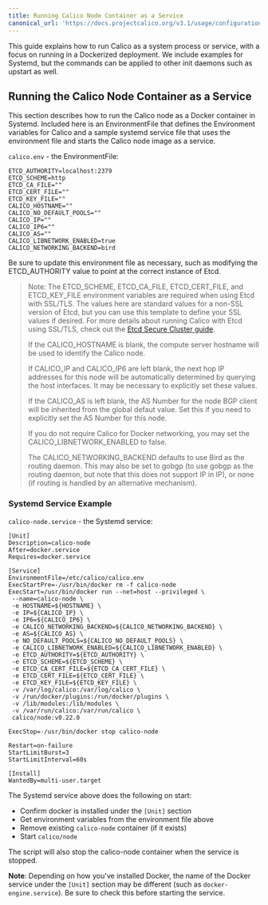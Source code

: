 ```yaml
---
title: Running Calico Node Container as a Service
canonical_url: 'https://docs.projectcalico.org/v3.1/usage/configuration/as-service'
---
```


This guide explains how to run Calico as a system process or service,
with a focus on running in a Dockerized deployment. We include
examples for Systemd, but the commands can be applied to other init
daemons such as upstart as well.

## Running the Calico Node Container as a Service
This section describes how to run the Calico node as a Docker container
in Systemd.  Included here is an EnvironmentFile that defines the Environment
variables for Calico and a sample systemd service file that uses the
environment file and starts the Calico node image as a service.

`calico.env` - the EnvironmentFile:

```shell
ETCD_AUTHORITY=localhost:2379
ETCD_SCHEME=http
ETCD_CA_FILE=""
ETCD_CERT_FILE=""
ETCD_KEY_FILE=""
CALICO_HOSTNAME=""
CALICO_NO_DEFAULT_POOLS=""
CALICO_IP=""
CALICO_IP6=""
CALICO_AS=""
CALICO_LIBNETWORK_ENABLED=true
CALICO_NETWORKING_BACKEND=bird
```

Be sure to update this environment file as necessary, such as modifying the
ETCD_AUTHORITY value to point at the correct instance of Etcd.

> Note: The ETCD_SCHEME, ETCD_CA_FILE, ETCD_CERT_FILE, and ETCD_KEY_FILE
> environment variables are required when using Etcd with SSL/TLS.  The values
> here are standard values for a non-SSL version of Etcd, but you can use this
> template to define your SSL values if desired.  For more details about running
> Calico with Etcd using SSL/TLS, check out the
> [Etcd Secure Cluster guide]({{site.baseurl}}/{{page.version}}/reference/advanced/etcd-secure).
>
> If the CALICO_HOSTNAME is blank, the compute server hostname will be used
> to identify the Calico node.
>
> If CALICO_IP and CALICO_IP6 are left blank, the next hop IP addresses for
> this node will be automatically determined by querying the host interfaces.
> It may be necessary to explicitly set these values.
>
> If the CALICO_AS is left blank, the AS Number for the node BGP client will be
> inherited from the global defaut value.  Set this if you need to explicitly
> set the AS Number for this node.
>
> If you do not require Calico for Docker networking, you may set the
> CALICO_LIBNETWORK_ENABLED to false.
>
> The CALICO_NETWORKING_BACKEND defaults to use Bird as the routing daemon.
> This may also be set to gobgp (to use gobgp as the routing daemon, but note
> that this does not support IP in IP), or none (if routing is handled by an
> alternative mechanism).

### Systemd Service Example

`calico-node.service` - the Systemd service:

```shell
[Unit]
Description=calico-node
After=docker.service
Requires=docker.service

[Service]
EnvironmentFile=/etc/calico/calico.env
ExecStartPre=-/usr/bin/docker rm -f calico-node
ExecStart=/usr/bin/docker run --net=host --privileged \
 --name=calico-node \
 -e HOSTNAME=${HOSTNAME} \
 -e IP=${CALICO_IP} \
 -e IP6=${CALICO_IP6} \
 -e CALICO_NETWORKING_BACKEND=${CALICO_NETWORKING_BACKEND} \
 -e AS=${CALICO_AS} \
 -e NO_DEFAULT_POOLS=${CALICO_NO_DEFAULT_POOLS} \
 -e CALICO_LIBNETWORK_ENABLED=${CALICO_LIBNETWORK_ENABLED} \
 -e ETCD_AUTHORITY=${ETCD_AUTHORITY} \
 -e ETCD_SCHEME=${ETCD_SCHEME} \
 -e ETCD_CA_CERT_FILE=${ETCD_CA_CERT_FILE} \
 -e ETCD_CERT_FILE=${ETCD_CERT_FILE} \
 -e ETCD_KEY_FILE=${ETCD_KEY_FILE} \
 -v /var/log/calico:/var/log/calico \
 -v /run/docker/plugins:/run/docker/plugins \
 -v /lib/modules:/lib/modules \
 -v /var/run/calico:/var/run/calico \
 calico/node:v0.22.0

ExecStop=-/usr/bin/docker stop calico-node

Restart=on-failure
StartLimitBurst=3
StartLimitInterval=60s

[Install]
WantedBy=multi-user.target
```

The Systemd service above does the following on start:
  - Confirm docker is installed under the `[Unit]` section
  - Get environment variables from the environment file above
  - Remove existing `calico-node` container (if it exists)
  - Start `calico/node`

The script will also stop the calico-node container when the service is stopped.

**Note**: Depending on how you've installed Docker, the name of the Docker service
under the `[Unit]` section may be different (such as `docker-engine.service`).
Be sure to check this before starting the service.
